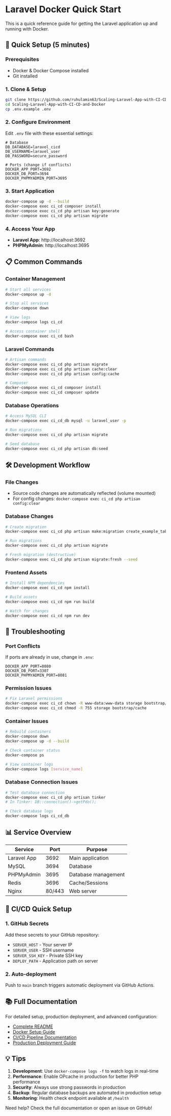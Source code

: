 # Laravel Docker Quick Start

This is a quick reference guide for getting the Laravel application up and running with Docker.

## 🚀 Quick Setup (5 minutes)

### Prerequisites
- Docker & Docker Compose installed
- Git installed

### 1. Clone & Setup
```bash
git clone https://github.com/ruhulamin63/Scaling-Laravel-App-with-CI-CD-and-Docker.git
cd Scaling-Laravel-App-with-CI-CD-and-Docker
cp .env.example .env
```

### 2. Configure Environment
Edit `.env` file with these essential settings:
```env
# Database
DB_DATABASE=laravel_cicd
DB_USERNAME=laravel_user  
DB_PASSWORD=secure_password

# Ports (change if conflicts)
DOCKER_APP_PORT=3692
DOCKER_DB_PORT=3694
DOCKER_PHPMYADMIN_PORT=3695
```

### 3. Start Application
```bash
docker-compose up -d --build
docker-compose exec ci_cd composer install
docker-compose exec ci_cd php artisan key:generate
docker-compose exec ci_cd php artisan migrate
```

### 4. Access Your App
- **Laravel App**: http://localhost:3692
- **PHPMyAdmin**: http://localhost:3695

## 📋 Common Commands

### Container Management
```bash
# Start all services
docker-compose up -d

# Stop all services  
docker-compose down

# View logs
docker-compose logs ci_cd

# Access container shell
docker-compose exec ci_cd bash
```

### Laravel Commands
```bash
# Artisan commands
docker-compose exec ci_cd php artisan migrate
docker-compose exec ci_cd php artisan cache:clear
docker-compose exec ci_cd php artisan config:cache

# Composer
docker-compose exec ci_cd composer install
docker-compose exec ci_cd composer update
```

### Database Operations
```bash
# Access MySQL CLI
docker-compose exec ci_cd_db mysql -u laravel_user -p

# Run migrations
docker-compose exec ci_cd php artisan migrate

# Seed database  
docker-compose exec ci_cd php artisan db:seed
```

## 🛠️ Development Workflow

### File Changes
- Source code changes are automatically reflected (volume mounted)
- For config changes: `docker-compose exec ci_cd php artisan config:clear`

### Database Changes
```bash
# Create migration
docker-compose exec ci_cd php artisan make:migration create_example_table

# Run migrations
docker-compose exec ci_cd php artisan migrate

# Fresh migration (destructive)
docker-compose exec ci_cd php artisan migrate:fresh --seed
```

### Frontend Assets
```bash
# Install NPM dependencies
docker-compose exec ci_cd npm install

# Build assets
docker-compose exec ci_cd npm run build

# Watch for changes
docker-compose exec ci_cd npm run dev
```

## 🔧 Troubleshooting

### Port Conflicts
If ports are already in use, change in `.env`:
```env
DOCKER_APP_PORT=8080
DOCKER_DB_PORT=3307
DOCKER_PHPMYADMIN_PORT=8081
```

### Permission Issues
```bash
# Fix Laravel permissions
docker-compose exec ci_cd chown -R www-data:www-data storage bootstrap/cache
docker-compose exec ci_cd chmod -R 755 storage bootstrap/cache
```

### Container Issues
```bash
# Rebuild containers
docker-compose down
docker-compose up -d --build

# Check container status
docker-compose ps

# View container logs
docker-compose logs [service_name]
```

### Database Connection Issues
```bash
# Test database connection
docker-compose exec ci_cd php artisan tinker
# In Tinker: DB::connection()->getPdo();

# Check database logs
docker-compose logs ci_cd_db
```

## 📊 Service Overview

| Service | Port | Purpose |
|---------|------|---------|
| Laravel App | 3692 | Main application |
| MySQL | 3694 | Database |
| PHPMyAdmin | 3695 | Database management |
| Redis | 3696 | Cache/Sessions |
| Nginx | 80/443 | Web server |

## 🔄 CI/CD Quick Setup

### 1. GitHub Secrets
Add these secrets to your GitHub repository:
- `SERVER_HOST` - Your server IP
- `SERVER_USER` - SSH username
- `SERVER_SSH_KEY` - Private SSH key
- `DEPLOY_PATH` - Application path on server

### 2. Auto-deployment
Push to `main` branch triggers automatic deployment via GitHub Actions.

## 📚 Full Documentation

For detailed setup, production deployment, and advanced configuration:
- [Complete README](README.md)
- [Docker Setup Guide](DOCKER_SETUP.md)
- [CI/CD Pipeline Documentation](CICD_PIPELINE.md)
- [Production Deployment Guide](DEPLOYMENT_GUIDE.md)

## 💡 Tips

1. **Development**: Use `docker-compose logs -f` to watch logs in real-time
2. **Performance**: Enable OPcache in production for better PHP performance
3. **Security**: Always use strong passwords in production
4. **Backup**: Regular database backups are automated in production setup
5. **Monitoring**: Health check endpoint available at `/health`

Need help? Check the full documentation or open an issue on GitHub!
